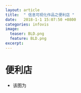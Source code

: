 ```yaml
---
layout: article
title:  " 信息可视化作品之便利店 "
date:   2018-1-1 15:07:50 +0800
categories: infovis
image:
  teaser: BLD.png
  feature: BLD.png
excerpt: 
---
```


# 便利店
 + 该图为

